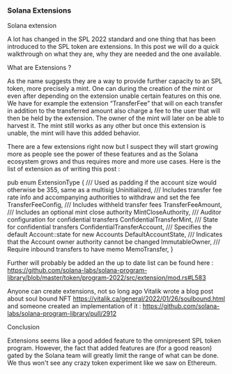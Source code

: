 ### Solana Extensions

Solana extension


A lot has changed in the SPL 2022 standard and one thing that has been introduced to the SPL token are extensions. In this post we will do a quick walkthrough on what they are, why they are needed and the one available.

What are Extensions ?

As the name suggests they are a way to provide further capacity to an SPL token, more precisely a mint. One can during the creation of the mint or even after depending on the extension unable certain features on this one.
We have for example the extension “TransferFee” that will on each transfer in addition to the transferred amount also charge a fee to the user that will then be held by the extension. The owner of the mint will later on be able to harvest it.  The mint still works as any other but once this extension is unable, the mint will have this added behavior.

There are a few extensions right now but I suspect they will start growing more as people see the power of these features and as the Solana ecosystem grows and thus requires more and more use cases.
Here is the list of extension as of writing this post :

pub enum ExtensionType {
/// Used as padding if the account size would otherwise be 355, same as a multisig
Uninitialized,
/// Includes transfer fee rate info and accompanying authorities to withdraw and set the fee
TransferFeeConfig,
/// Includes withheld transfer fees
TransferFeeAmount,
/// Includes an optional mint close authority
MintCloseAuthority,
/// Auditor configuration for confidential transfers
ConfidentialTransferMint,
/// State for confidential transfers
ConfidentialTransferAccount,
/// Specifies the default Account::state for new Accounts
DefaultAccountState,
/// Indicates that the Account owner authority cannot be changed
ImmutableOwner,
/// Require inbound transfers to have memo
MemoTransfer,
}

Further will probably be added an the up to date list can be found here : https://github.com/solana-labs/solana-program-library/blob/master/token/program-2022/src/extension/mod.rs#L583

Anyone can create extensions, not so long ago Vitalik wrote a blog post about soul bound NFT https://vitalik.ca/general/2022/01/26/soulbound.html and someone created an implementation of it : https://github.com/solana-labs/solana-program-library/pull/2912

Conclusion

Extensions seems like a good added feature to the omnipresent SPL token program. However, the fact that added features are (for a good reason) gated by the Solana team will greatly limit the range of what can be done.
We thus won't see any crazy token experiment like we saw on Ethereum. 